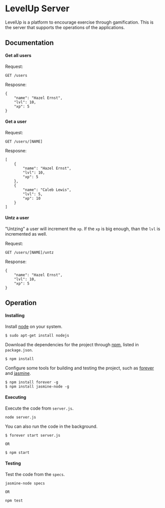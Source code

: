 # LevelUp Server #

LevelUp is a platform to encourage exercise through gamification. This is the server that supports the operations of the applications.

## Documentation ##

#### Get all users ####

Request:

    GET /users

Resposne:

    {
        "name": "Hazel Ernst",
        "lvl": 10,
        "xp": 5
    }

#### Get a user ####

Request:

    GET /users/[NAME]

Resposne:

    [
        {
            "name": "Hazel Ernst",
            "lvl": 10,
            "xp": 5
        },
        {
            "name": "Caleb Lewis",
            "lvl": 5,
            "xp": 10
        }
    ]

#### Untz a user ####

"Untzing" a user will increment the ``xp``. If the ``xp`` is big enough, than the  ``lvl`` is incremented as well.

Request:

    GET /users/[NAME]/untz
 
Response:

    {
        "name": "Hazel Ernst",
        "lvl": 10,
        "xp": 5
    }

## Operation ##

#### Installing ####

Install [node](http://www.nodejs.org) on your system.

    $ sudo apt-get install nodejs

Download the dependencies for the project through [npm](https://www.npmjs.com), listed in ``package.json``.

    $ npm install

Configure some tools for building and testing the project, such as [forever](https://github.com/foreverjs/forever) and [jasmine](http://jasmine.github.io/).

    $ npm install forever -g
    $ npm install jasmine-node -g

#### Executing ####

Execute the code from ``server.js``.

    node server.js

You can also run the code in the background.

    $ forever start server.js
    
    OR
    
    $ npm start

#### Testing ####

Test the code from the ``specs``.

    jasmine-node specs
    
    OR
    
    npm test

